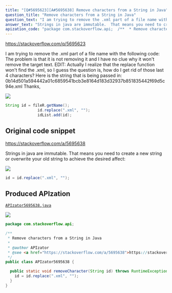 ```yaml
---
title: "[Q#5695623][A#5695638] Remove characters from a String in Java"
question_title: "Remove characters from a String in Java"
question_text: "I am trying to remove the .xml part of a file name with the following code: The problem is that it is not removing it and I have no clue why it won't remove the target text. EDIT: Actually I realize that the replace function won't find the .xml, so I guess the question is, how do I get rid of those last 4 characters? Here is the string that is being passed in: 0b14d501a594442a01c6859541bcb3e8164d183d32937b851835442f69d5c94e.xml Thanks,"
answer_text: "Strings in java are immutable.  That means you need to create a new string or overwrite your old string to achieve the desired affect:"
apization_code: "package com.stackoverflow.api;  /**  * Remove characters from a String in Java  *  * @author APIzator  * @see <a href=\"https://stackoverflow.com/a/5695638\">https://stackoverflow.com/a/5695638</a>  */ public class APIzator5695638 {    public static void removeCharacter(String id) throws RuntimeException {     id = id.replace(\".xml\", \"\");   } }"
---
```


https://stackoverflow.com/q/5695623

I am trying to remove the .xml part of a file name with the following code:
The problem is that it is not removing it and I have no clue why it won&#x27;t remove the target text.
EDIT: Actually I realize that the replace function won&#x27;t find the .xml, so I guess the question is, how do I get rid of those last 4 characters?
Here is the string that is being passed in:
0b14d501a594442a01c6859541bcb3e8164d183d32937b851835442f69d5c94e.xml
Thanks,


<div class="code-logo"><img src="/stackoverflow.png" /></div>

```java
String id = fileR.getName();
              id.replace(".xml", "");
              idList.add(id);
```


## Original code snippet

https://stackoverflow.com/a/5695638

Strings in java are immutable.  That means you need to create a new string or overwrite your old string to achieve the desired affect:

<div class="code-logo"><img src="/stackoverflow.png" /></div>

```java
id = id.replace(".xml", "");
```

## Produced APIzation

[`APIzator5695638.java`](https://github.com/pasqualesalza/apization-temp-data/raw/master/search/APIzator5695638.java)

<div class="code-logo"><img src="/apizator.png" /></div>

```java
package com.stackoverflow.api;

/**
 * Remove characters from a String in Java
 *
 * @author APIzator
 * @see <a href="https://stackoverflow.com/a/5695638">https://stackoverflow.com/a/5695638</a>
 */
public class APIzator5695638 {

  public static void removeCharacter(String id) throws RuntimeException {
    id = id.replace(".xml", "");
  }
}

```